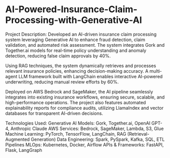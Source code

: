 # AI-Powered-Insurance-Claim-Processing-with-Generative-AI

Project Description:
Developed an AI-driven insurance claim processing system leveraging Generative AI to enhance fraud detection, claim validation, and automated risk assessment. The system integrates Gork and Together.ai models for real-time policy understanding and anomaly detection, reducing false claim approvals by 40%.

Using RAG techniques, the system dynamically retrieves and processes relevant insurance policies, enhancing decision-making accuracy. A multi-agent LLM framework built with LangChain enables interactive AI-powered underwriting, reducing manual review efforts by 60%.

Deployed on AWS Bedrock and SageMaker, the AI pipeline seamlessly integrates into existing insurance workflows, ensuring secure, scalable, and high-performance operations. The project also features automated explainability reports for compliance audits, utilizing LlamaIndex and vector databases for transparent AI-driven decisions.



Technologies Used:
Generative AI Models: Gork, Together.ai, OpenAI GPT-4, Anthropic Claude
AWS Services: Bedrock, SageMaker, Lambda, S3, Glue
Machine Learning: PyTorch, TensorFlow, LangChain, RAG (Retrieval-Augmented Generation)
Data Engineering: Spark, PySpark, Kafka, SQL, ETL Pipelines
MLOps: Kubernetes, Docker, Airflow
APIs & Frameworks: FastAPI, Flask, LangGraph
